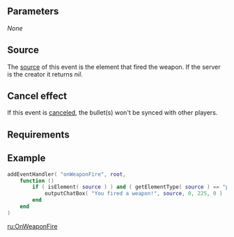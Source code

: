 Parameters
----------

*None*

Source
------

The [source](/docs/event_system#Event_source.md "wikilink") of this event is the element that fired the weapon. If the server is the creator it returns *nil*.

Cancel effect
-------------

If this event is [canceled](/docs/Event_system#Canceling.md "wikilink"), the bullet(s) won't be synced with other players.

Requirements
------------

Example
-------

``` lua
addEventHandler( "onWeaponFire", root,
    function ()
        if ( isElement( source ) ) and ( getElementType( source ) == "player" ) then
            outputChatBox( "You fired a weapon!", source, 0, 225, 0 )
        end
    end
)
```

[ru:OnWeaponFire](/docs/ru:OnWeaponFire.md "wikilink")
